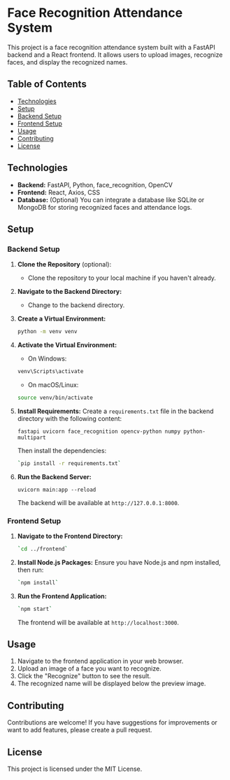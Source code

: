 # Face Recognition Attendance System

This project is a face recognition attendance system built with a FastAPI backend and a React frontend. It allows users to upload images, recognize faces, and display the recognized names.

## Table of Contents

- [Technologies](#technologies)
- [Setup](#setup)
 - [Backend Setup](#backend-setup)
 - [Frontend Setup](#frontend-setup)
- [Usage](#usage)
- [Contributing](#contributing)
- [License](#license)

## Technologies

- **Backend:** FastAPI, Python, face_recognition, OpenCV
- **Frontend:** React, Axios, CSS
- **Database:** (Optional) You can integrate a database like SQLite or MongoDB for storing recognized faces and attendance logs.

## Setup

### Backend Setup

1. **Clone the Repository** (optional):
   - Clone the repository to your local machine if you haven't already.

2. **Navigate to the Backend Directory:**
   - Change to the backend directory.

3. **Create a Virtual Environment:**
   ```bash
   python -m venv venv

4.  **Activate the Virtual Environment:**
    
    -   On Windows:
    ```bash
    venv\Scripts\activate
    ```
    -   On macOS/Linux:
    ```bash
    source venv/bin/activate
    ```
    
5.  **Install Requirements:** Create a `requirements.txt` file in the backend directory with the following content:
    
    `fastapi
    uvicorn
    face_recognition
    opencv-python
    numpy
    python-multipart` 
    
    Then install the dependencies:
    ```bash
    `pip install -r requirements.txt` 
    ```
    
6.  **Run the Backend Server:**

    
    `uvicorn main:app --reload` 
    
    The backend will be available at `http://127.0.0.1:8000`.
    

### Frontend Setup

1.  **Navigate to the Frontend Directory:**

    ```bash
    `cd ../frontend` 
    ```
    
2.  **Install Node.js Packages:** Ensure you have Node.js and npm installed, then run:
    

    ```bash
    `npm install` 
    ```
    
3.  **Run the Frontend Application:**

    ```bash
    `npm start` 
    ```
    
    The frontend will be available at `http://localhost:3000`.
    

## Usage

1.  Navigate to the frontend application in your web browser.
2.  Upload an image of a face you want to recognize.
3.  Click the "Recognize" button to see the result.
4.  The recognized name will be displayed below the preview image.

## Contributing

Contributions are welcome! If you have suggestions for improvements or want to add features, please create a pull request.

## License

This project is licensed under the MIT License.
